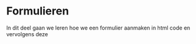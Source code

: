 # Formulieren

In dit deel gaan we leren hoe we een formulier aanmaken in html code en vervolgens deze 

